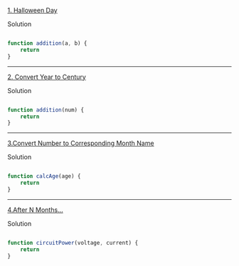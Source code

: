 [1. Halloween Day](https://edabit.com/challenge/PrRTY8txSSGAteko2)

Solution
```js

function addition(a, b) {
	return 
}

```
----

[2. Convert Year to Century](https://edabit.com/challenge/H3fKTSK4dgwXRbfTP)

Solution
```js

function addition(num) {
	return 
}

```
----

[3.Convert Number to Corresponding Month Name](https://edabit.com/challenge/NKknKNfeaJxLDfJuZ)

Solution
```js

function calcAge(age) {
	return 
}

```
----

[4.After N Months...](https://edabit.com/challenge/wF7PQGqevdvv6Fu24)

Solution
```js

function circuitPower(voltage, current) {
	return 
}

```
